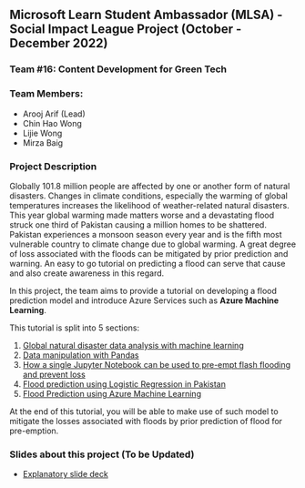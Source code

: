 ## Microsoft Learn Student Ambassador (MLSA) - Social Impact League Project (October - December 2022)
### Team #16: Content Development for Green Tech
### Team Members: 
- Arooj Arif (Lead)
- Chin Hao Wong 
- Lijie Wong
- Mirza Baig

### Project Description 
Globally 101.8 million people are affected by one or another form of natural disasters. Changes in climate conditions, especially the warming of global temperatures increases the likelihood of weather-related natural disasters. This year global warming made matters worse and a devastating flood struck one third of Pakistan causing a million homes to be shattered. Pakistan experiences a monsoon season every year and is the fifth most vulnerable country to climate change due to global warming. A great degree of loss associated with the floods can be mitigated by prior prediction and warning. An easy to go tutorial on predicting a flood can serve that cause and also create awareness in this regard. 

In this project, the team aims to provide a tutorial on developing a flood prediction model and introduce Azure Services such as **Azure Machine Learning**. 

This tutorial is split into 5 sections:
1. [Global natural disaster data analysis with machine learning](https://github.com/AroojArif12143/SILP/tree/main/part1)
2. [Data manipulation with Pandas](https://github.com/AroojArif12143/SILP/tree/main/part2)
3. [How a single Jupyter Notebook can be used to pre-empt flash flooding and prevent loss](https://github.com/AroojArif12143/SILP/tree/main/part3)
4. [Flood prediction using Logistic Regression in Pakistan](https://github.com/AroojArif12143/SILP/tree/main/part4)
5. [Flood Prediction using Azure Machine Learning](https://github.com/AroojArif12143/SILP/tree/main/part5)

At the end of this tutorial, you will be able to make use of such model to  mitigate the losses associated with floods by prior prediction of flood for pre-emption.

### Slides about this project (To be Updated)

- [Explanatory slide deck](https://github.com/microsoft/workshop-template/blob/main/presentation.pptx?raw=true)
